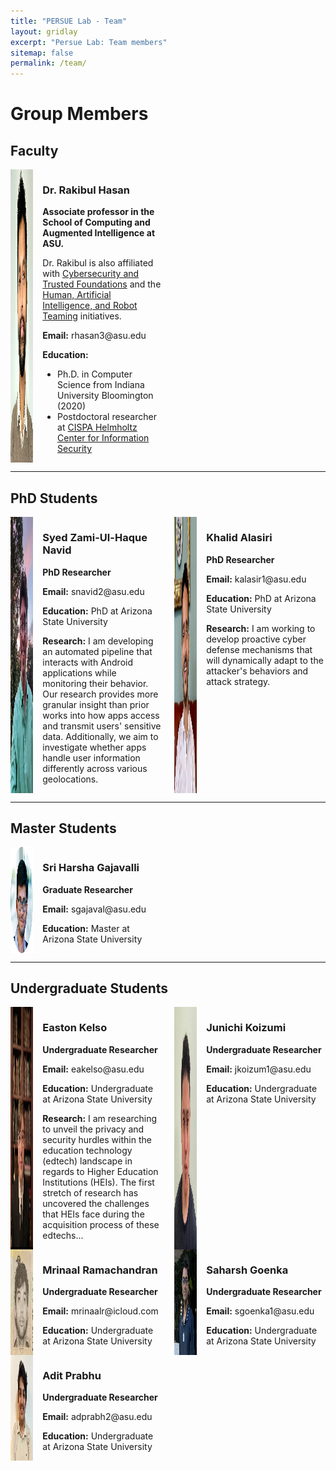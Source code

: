 ```yaml
---
title: "PERSUE Lab - Team"
layout: gridlay
excerpt: "Persue Lab: Team members"
sitemap: false
permalink: /team/
---
```


# Group Members

## Faculty


<div style="display: flex; flex-wrap: wrap; gap: 20px;">
  <div style="display: flex; gap: 15px; width: 48%;">
    <img src="../img/dr_rakibul_hasan.png" alt="Dr. Rakibul Hasan" style="max-width: 15%; height: auto;">
    <div>
      <h3>Dr. Rakibul Hasan</h3>
      <p><strong>Associate professor in the School of Computing and Augmented Intelligence at ASU.</strong></p>
      <p>Dr. Rakibul is also affiliated with <a href="https://globalsecurity.asu.edu/expertise/cybersecurity-and-trusted-foundations">Cybersecurity and Trusted Foundations</a> and the <a href="https://globalsecurity.asu.edu/expertise/human-artificial-intelligence-and-robot-teaming">Human, Artificial Intelligence, and Robot Teaming</a> initiatives.</p>
      <p><strong>Email:</strong> rhasan3@asu.edu</p>
      <p><strong>Education:</strong></p>
      <ul>
        <li>Ph.D. in Computer Science from Indiana University Bloomington (2020)</li>
        <li>Postdoctoral researcher at <a href="https://cispa.de/en">CISPA Helmholtz Center for Information Security</a></li>
      </ul>
    </div>
  </div>
</div>

---

## PhD Students

<div style="display: flex; flex-wrap: wrap; gap: 20px;">
  <div style="display: flex; gap: 15px; width: 48%;">
    <img src="../img/navid.jpg" alt="Syed Zami-Ul-Haque Navid" style="max-width: 15%; height: auto;">
    <div>
      <h3>Syed Zami-Ul-Haque Navid</h3>
      <p><strong>PhD Researcher</strong></p>
      <p><strong>Email:</strong> snavid2@asu.edu</p>
      <p><strong>Education:</strong> PhD at Arizona State University</p>
      <p><strong>Research:</strong> I am developing an automated pipeline that interacts with Android applications while monitoring their behavior. Our research provides more granular insight than prior works into how apps access and transmit users' sensitive data. Additionally, we aim to investigate whether apps handle user information differently across various geolocations.</p>
    </div>
  </div>

  <div style="display: flex; gap: 15px; width: 48%;">
    <img src="../img/Khalid.jpg" alt="Khalid Alasiri" style="max-width: 15%; height: auto;">
    <div>
      <h3>Khalid Alasiri</h3>
      <p><strong>PhD Researcher</strong></p>
      <p><strong>Email:</strong> kalasir1@asu.edu</p>
      <p><strong>Education:</strong> PhD at Arizona State University</p>
      <p><strong>Research:</strong> I am working to develop proactive cyber defense mechanisms that will dynamically adapt to the attacker's behaviors and attack strategy.</p>
    </div>
  </div>
</div>

---

## Master Students

<div style="display: flex; flex-wrap: wrap; gap: 20px;">
  <div style="display: flex; gap: 15px; width: 48%;">
    <img src="../img/SriHarshaGajavalli-profilepic.png" alt="Sri Harsha Gajavalli" style="max-width: 15%; height: auto;">
    <div>
      <h3>Sri Harsha Gajavalli</h3>
      <p><strong>Graduate Researcher</strong></p>
      <p><strong>Email:</strong> sgajaval@asu.edu</p>
      <p><strong>Education:</strong> Master at Arizona State University</p>
    </div>
  </div>
</div>

---

## Undergraduate Students

<div style="display: flex; flex-wrap: wrap; gap: 20px;">
  <div style="display: flex; gap: 15px; width: 48%;">
    <img src="../img/easton_kelso.jpg" alt="Easton Kelso" style="max-width: 15%; height: auto;">
    <div>
      <h3>Easton Kelso</h3>
      <p><strong>Undergraduate Researcher</strong></p>
      <p><strong>Email:</strong> eakelso@asu.edu</p>
      <p><strong>Education:</strong> Undergraduate at Arizona State University</p>
      <p><strong>Research:</strong> I am researching to unveil the privacy and security hurdles within the education technology (edtech) landscape in regards to Higher Education Institutions (HEIs). The first stretch of research has uncovered the challenges that HEIs face during the acquisition process of these edtechs...</p>
    </div>
  </div>

  <div style="display: flex; gap: 15px; width: 48%;">
    <img src="../img/Junichi .jpeg" alt="Junichi Koizumi" style="max-width: 15%; height: auto;">
    <div>
      <h3>Junichi Koizumi</h3>
      <p><strong>Undergraduate Researcher</strong></p>
      <p><strong>Email:</strong> jkoizum1@asu.edu</p>
      <p><strong>Education:</strong> Undergraduate at Arizona State University</p>
    </div>
  </div>
</div>

<div style="display: flex; flex-wrap: wrap; gap: 20px;">
  <div style="display: flex; gap: 15px; width: 48%;">
    <img src="../img/Mrinaal.jpeg" alt="Mrinaal Ramachandran" style="max-width: 15%; height: auto;">
    <div>
      <h3>Mrinaal Ramachandran</h3>
      <p><strong>Undergraduate Researcher</strong></p>
      <p><strong>Email:</strong> mrinaalr@icloud.com</p>
      <p><strong>Education:</strong> Undergraduate at Arizona State University</p>
    </div>
  </div>

  <div style="display: flex; gap: 15px; width: 48%;">
    <img src="../img/saharsh.png" alt="Saharsh Goenka" style="max-width: 15%; height: auto;">
    <div>
      <h3>Saharsh Goenka</h3>
      <p><strong>Undergraduate Researcher</strong></p>
      <p><strong>Email:</strong> sgoenka1@asu.edu</p>
      <p><strong>Education:</strong> Undergraduate at Arizona State University</p>
    </div>
  </div>
</div>

<div style="display: flex; flex-wrap: wrap; gap: 20px;">
  <div style="display: flex; gap: 15px; width: 48%;">
    <img src="../img/Adit_PFP1.jpeg" alt="Adit Prabhu" style="max-width: 15%; height: auto;">
    <div>
      <h3>Adit Prabhu</h3>
      <p><strong>Undergraduate Researcher</strong></p>
      <p><strong>Email:</strong> adprabh2@asu.edu</p>
      <p><strong>Education:</strong> Undergraduate at Arizona State University</p>
    </div>
  </div>
</div>

